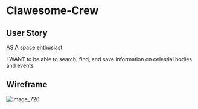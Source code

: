 # Clawesome-Crew


## User Story

AS A space enthusiast

I WANT to be able to search, find, and save information on celestial bodies and events

## Wireframe 

![image_720](https://user-images.githubusercontent.com/118003612/235561033-dc74b3ba-cdbe-4a9b-a565-3aa6f12898f2.png)
